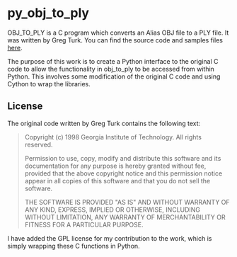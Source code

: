 # py_obj_to_ply

OBJ_TO_PLY is a C program which converts an Alias OBJ file to a PLY file. It was written by Greg Turk. You can find the source code and samples files [here](https://people.sc.fsu.edu/~jburkardt/c_src/obj_to_ply/obj_to_ply.html).

The purpose of this work is to create a Python interface to the original C code to allow the functionality in obj_to_ply to be accessed from within Python. This involves some modification of the original C code and using Cython to wrap the libraries.

## License

The original code written by Greg Turk contains the following text:

> Copyright (c) 1998 Georgia Institute of Technology. All rights reserved.
>
> Permission to use, copy, modify and distribute this software and its
> documentation for any purpose is hereby granted without fee, provided
> that the above copyright notice and this permission notice appear in
> all copies of this software and that you do not sell the software.
>
> THE SOFTWARE IS PROVIDED "AS IS" AND WITHOUT WARRANTY OF ANY KIND,
> EXPRESS, IMPLIED OR OTHERWISE, INCLUDING WITHOUT LIMITATION, ANY
> WARRANTY OF MERCHANTABILITY OR FITNESS FOR A PARTICULAR PURPOSE.

I have added the GPL license for my contribution to the work, which is simply wrapping these C functions in Python.
